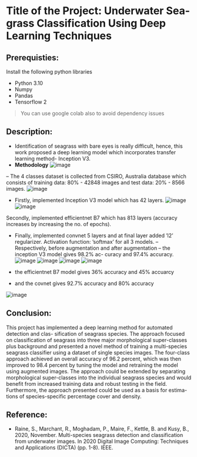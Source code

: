 
# Title of the Project: Underwater Sea-grass Classification Using Deep Learning Techniques

## Prerequisties:
Install the following python libraries
- Python 3.10
- Numpy
- Pandas
- Tensorflow 2
> You can use google colab also to avoid dependency issues

## Description: 

- Identification of seagrass with bare eyes is really difficult, hence, this work proposed a deep learning
model which incorporates transfer learning method- Inception V3.
- **Methodology**
 ![image](https://user-images.githubusercontent.com/72349386/207402795-8f65cc9a-b5e9-452d-96e6-ba8bc9e2b9ad.png)

– The 4 classes dataset is collected from CSIRO, Australia database which consists of training data: 80% - 42848
images and test data: 20% - 8566 images. 
![image](https://user-images.githubusercontent.com/72349386/207402394-ddf442c2-13c3-4f2c-8c7a-ee0b016bfd78.png)

- Firstly, implemented Inception V3 model which has 42 layers.
![image](https://user-images.githubusercontent.com/72349386/207403488-a65a5e97-337d-4eba-9d3c-3fc9d31862b0.png)
![image](https://user-images.githubusercontent.com/72349386/207403929-9ed583ef-20f9-4433-9dc7-20f9f578734e.png)


Secondly, implemented efficientnet B7 which has 813 layers (accuracy increases by increasing the no.
of epochs). 
- Finally, implemented convnet 5 layers and at final layer added ’l2’ regularizer. Activation
function: ’softmax’ for all 3 models.
– Respectively, before augmentation and after augmentation – the inception V3 model gives 98.2% ac-
curacy and 97.4% accuracy.
![image](https://user-images.githubusercontent.com/72349386/207403670-01c0591c-2720-431e-a676-1f404dedfd5b.png)
![image](https://user-images.githubusercontent.com/72349386/207403842-503661bc-63ca-4d93-ae09-cc2baf629604.png)
![image](https://user-images.githubusercontent.com/72349386/207404020-4557cfcf-e707-4351-ae46-703a95ebe607.png)
![image](https://user-images.githubusercontent.com/72349386/207404085-025a1c4a-6de2-4814-afa7-3e6d04069c75.png)


- the efficientnet B7 model gives 36% accuracy and 45% accuarcy
-  and the covnet gives 92.7% accuracy and 80% accuracy

![image](https://user-images.githubusercontent.com/72349386/207400747-b40b64b9-bfdd-4568-bd17-cd39b4173581.png)


## Conclusion: 
This project has implemented a deep learning method for automated detection and clas-
sification of seagrass species. The approach focused on classification of seagrass into three major
morphological super-classes plus background and presented a novel method of training a multi-species
seagrass classifier using a dataset of single species images. The four-class approach achieved an overall
accuracy of 96.2 percent, which was then improved to 98.4 percent by tuning the model and retraining
the model using augmented images. The approach could be extended by separating morphological
super-classes into the individual seagrass species and would benefit from increased training data and
robust testing in the field. Furthermore, the approach presented could be used as a basis for estima-
tions of species-specific percentage cover and density.

## Reference:
- Raine, S., Marchant, R., Moghadam, P., Maire, F., Kettle, B. and Kusy, B., 2020, November. Multi-species seagrass detection and classification from underwater images. In 2020 Digital Image Computing: Techniques and Applications (DICTA) (pp. 1-8). IEEE.


